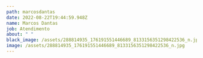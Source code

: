 ```yaml
---
path: marcosdantas
date: 2022-08-22T19:44:59.948Z
name: Marcos Dantas
job: Atendimento
about: " "
black_image: /assets/288814935_176191551446689_8133156351298422536_n.jpg
image: /assets/288814935_176191551446689_8133156351298422536_n.jpg
---
```

